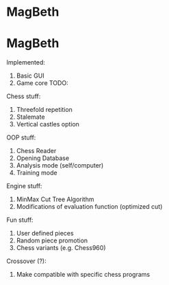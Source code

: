 # MagBeth
# MagBeth
Implemented: 
1. Basic GUI
2. Game core
TODO:

Chess stuff:

1. Threefold repetition
2. Stalemate
3. Vertical castles option

OOP stuff:

1. Chess Reader
2. Opening Database
3. Analysis mode (self/computer)
4. Training mode

Engine stuff:

1. MinMax Cut Tree Algorithm
2. Modifications of evaluation function (optimized cut)

Fun stuff:

1. User defined pieces
2. Random piece promotion
3. Chess variants (e.g. Chess960)

Crossover (?):

1. Make compatible with specific chess programs
